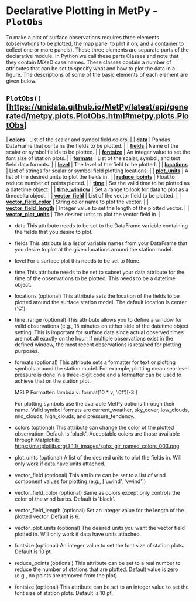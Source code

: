# Declarative Plotting in MetPy - `PlotObs`

To make a plot of surface observations requires three elements
(observations to be plotted, the map panel to plot it on, and a
container to collect one or more panels). These three elements are
separate parts of the declarative module. In Python we call these parts
Classes and note that they contain MiXeD case names. These classes
contain a number of attributes that can be set to specify what and how
to plot the data in a figure. The descriptions of some of the basic
elements of each element are given below.

## `PlotObs()`[<https://unidata.github.io/MetPy/latest/api/generated/metpy.plots.PlotObs.html#metpy.plots.PlotObs>]

  | [**colors**](https://unidata.github.io/MetPy/latest/api/generated/metpy.plots.PlotObs.html#metpy.plots.PlotObs.colors) | List of the scalar and symbol field colors. |
  | [**data**](https://unidata.github.io/MetPy/latest/api/generated/metpy.plots.PlotObs.html#metpy.plots.PlotObs.data) | Pandas DataFrame that contains the fields to be plotted. |
  | [**fields**](https://unidata.github.io/MetPy/latest/api/generated/metpy.plots.PlotObs.html#metpy.plots.PlotObs.fields) | Name of the scalar or symbol fields to be plotted. |
  | [**fontsize**](https://unidata.github.io/MetPy/latest/api/generated/metpy.plots.PlotObs.html#metpy.plots.PlotObs.fontsize) | An integer value to set the font size of station plots. |
  | [**formats**](https://unidata.github.io/MetPy/latest/api/generated/metpy.plots.PlotObs.html#metpy.plots.PlotObs.formats) | List of the scalar, symbol, and text field data formats. |
  | [**level**](https://unidata.github.io/MetPy/latest/api/generated/metpy.plots.PlotObs.html#metpy.plots.PlotObs.level) | The level of the field to be plotted. |
  | [**locations**](https://unidata.github.io/MetPy/latest/api/generated/metpy.plots.PlotObs.html#metpy.plots.PlotObs.locations) | List of strings for scalar or symbol field plotting locations. |
  | [**plot_units**](https://unidata.github.io/MetPy/latest/api/generated/metpy.plots.PlotObs.html#metpy.plots.PlotObs.plot_units) | A list of the desired units to plot the fields in. |
  | [**reduce_points**](https://unidata.github.io/MetPy/latest/api/generated/metpy.plots.PlotObs.html#metpy.plots.PlotObs.reduce_points) | Float to reduce number of points plotted. |
  | [**time**](https://unidata.github.io/MetPy/latest/api/generated/metpy.plots.PlotObs.html#metpy.plots.PlotObs.time) | Set the valid time to be plotted as a datetime object. |
  | [**time_window**](https://unidata.github.io/MetPy/latest/api/generated/metpy.plots.PlotObs.html#metpy.plots.PlotObs.time_window) | Set a range to look for data to plot as a timedelta object. |
  | [**vector_field**](https://unidata.github.io/MetPy/latest/api/generated/metpy.plots.PlotObs.html#metpy.plots.PlotObs.vector_field) | List of the vector field to be plotted. |
  | [**vector_field_color**](https://unidata.github.io/MetPy/latest/api/generated/metpy.plots.PlotObs.html#metpy.plots.PlotObs.vector_field_color) | String color name to plot the vector. |
  | [**vector_field_length**](https://unidata.github.io/MetPy/latest/api/generated/metpy.plots.PlotObs.html#metpy.plots.PlotObs.vector_field_length) | Integer value to set the length of the plotted vector. |
  | [**vector_plot_units**](https://unidata.github.io/MetPy/latest/api/generated/metpy.plots.PlotObs.html#metpy.plots.PlotObs.vector_plot_units) | The desired units to plot the vector field in. |

-   data
    This attribute needs to be set to the DataFrame variable containing the
    fields that you desire to plot.

-   fields
    This attribute is a list of variable names from your DataFrame that you
    desire to plot at the given locations around the station model.

-   level
    For a surface plot this needs to be set to None.

-   time
    This attribute needs to be set to subset your data attribute for the
    time of the observations to be plotted. This needs to be a datetime
    object.

-   locations (optional)
    This attribute sets the location of the fields to be plotted around the
    surface station model. The default location is center ('C')

-   time_range (optional)
    This attribute allows you to define a window for valid observations
    (e.g., 15 minutes on either side of the datetime object setting. This
    is important for surface data since actual observed times are not all
    exactly on the hour. If multiple observations exist in the defined
    window, the most recent observations is retained for plotting
    purposes.

-   formats (optional)
    This attribute sets a formatter for text or plotting symbols around
    the station model. For example, plotting mean sea-level pressure is
    done in a three-digit code and a formatter can be used to achieve that
    on the station plot.

    MSLP Formatter: lambda v: format(10 \* v, \'.0f\')\[-3:\]

    For plotting symbols use the available MetPy options through their
    name. Valid symbol formats are current_weather, sky_cover, low_clouds,
    mid_clouds, high_clouds, and pressure_tendency.

-   colors (optional)
    This attribute can change the color of the plotted observation.
    Default is 'black'. Acceptable colors are those available through
    Matplotlib:
    <https://matplotlib.org/3.1.1/_images/sphx_glr_named_colors_003.png>

-   plot_units (optional)
    A list of the desired units to plot the fields in. Will only work if
    data have units attached.

-   vector_field (optional)
    This attribute can be set to a list of wind component values for
    plotting (e.g., \['uwind', 'vwind'\])

-   vector_field_color (optional)
    Same as colors except only controls the color of the wind barbs.
    Default is 'black'.

-   vector_field_length (optional)
    Set an integer value for the length of the plotted vector. Default is 6.

-   vector_plot_units (optional)
    The desired units you want the vector field plotted in. Will only work
    if data have units attached.

-   fontsize (optional)
An integer value to set the font size of station plots. Default is 10 pt.

-   reduce_points (optional)
    This attribute can be set to a real number to reduce the number of
    stations that are plotted. Default value is zero (e.g., no points are
    removed from the plot).

-   fontsize (optional)
    This attribute can be set to an integer value to set the font size of
    station plots. Default is 10 pt.